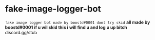 # fake-image-logger-bot
```fake image logger bot made by boostd#0001 dont try skid```
**all made by boostd#0001**
**if u wil skid this i will find u and log u up bitch**
discord.gg/stub
